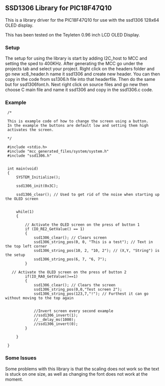 ## SSD1306 Library for PIC18F47Q10

This is a library driver for the PIC18F47Q10 for use with the ssd1306 128x64 OLED display.

This has been tested on the Teyleten 0.96 inch LCD OLED Display.

### Setup
The setup for using the library is start by adding I2C_host to MCC and setting the sped to 400KHz.
After generating the MCC go under the projects tab and select your project. Right click on the headers folder and go new
xc8_header.h name it ssd1306 and create new header. You can then copy in the code from ss1306.h file into that headerfile.
Then do the same but for ssd1306font.h. Next right click on source files and go new then choose C main file and name it ssd1306 and copy in the ssd1306.c code.


### Example

 ```
  /*

  This is example code of how to change the screen using a button.
  In the example the buttons are default low and setting them high
  activates the screen.

  */

  #include <stdio.h>
  #include "mcc_generated_files/system/system.h"
  #include "ssd1306.h"


  int main(void)
  {
      SYSTEM_Initialize();

      ssd1306_init(0x3C);

      ssd1306_clear(); // Used to get rid of the noise when starting up the OLED screen


      while(1)
      {

          // Activate the OLED screen on the press of button 1
          if (IO_RE2_GetValue() == 1)
          {
              ssd1306_clear(); // Clears screen
              ssd1306_string_pos(0, 0, "This is a test"); // Text in the top left corner 
              ssd1306_string_pos(10, 2, "10, 2"); // (X,Y, "String") is the setup
              ssd1306_string_pos(6, 7, "6, 7");
          }

  	// Activate the OLED screen on the press of button 2
          if(IO_RA0_GetValue()==1)
          {
              ssd1306_clear(); // Clears the screen
              ssd1306_string_pos(0,0,"Test screen 2");
              ssd1306_string_pos(123,7,"!"); // Furthest it can go without moving to the top again
            
            
              //Invert screen every second example
              //ssd1306_invert(1);
              //__delay_ms(1000);
              //ssd1306_invert(0);
          }
     
      }

  }

```
### Some Issues
Some problems with this library is that the scaling does not work so the text is stuck on one size, as well as changing the font does not work at the moment.

